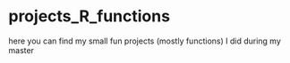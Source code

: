 # projects_R_functions
here you can find my small fun projects (mostly functions) I did during my master
